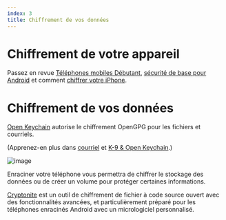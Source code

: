 ```yaml
---
index: 3
title: Chiffrement de vos données
---
```

# Chiffrement de votre appareil

Passez en revue [Téléphones mobiles Débutant](umbrella://communications/mobile-phones/beginner), [sécurité de base pour Android](umbrella://tools/other/s_android.md) et comment [chiffrer votre iPhone](umbrella://tools/encryption/s_encrypt-your-iphone.md).

# Chiffrement de vos données

[Open Keychain](https://play.google.com/store/apps/details?id=org.sufficientlysecure.keychain)  autorise le chiffrement OpenGPG pour les fichiers et courriels. 

(Apprenez-en plus dans [courriel](umbrella://lesson/courriel) et [K-9 & Open Keychain](umbrella://tools/encryption/s_k9-apg.md).)

![image](mobileexp2.png)

Enraciner votre téléphone vous permettra de chiffrer le stockage des données ou de créer un volume pour protéger certaines informations.

[Cryptonite](https://code.google.com/p/cryptonite/) est un outil de chiffrement de fichier à code source ouvert avec des fonctionnalités avancées, et particulièrement préparé pour les téléphones enracinés Android avec un micrologiciel personnalisé.